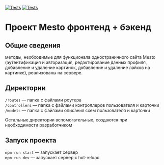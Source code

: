 [![Tests](https://github.com/itdolmatova/express-mesto-gha/actions/workflows/tests-13-sprint.yml/badge.svg)](https://github.com/itdolmatova/express-mesto-gha/actions/workflows/tests-13-sprint.yml) [![Tests](https://github.com/itdolmatova/express-mesto-gha/actions/workflows/tests-14-sprint.yml/badge.svg)](https://github.com/itdolmatova/express-mesto-gha/actions/workflows/tests-14-sprint.yml)
# Проект Mesto фронтенд + бэкенд



## Общие сведения

методы, необходимые для функционала одностраничного сайта  Mesto (аутентификация и авторизация, редактирование данных профиля, добавление и удаление картинок, добавление и удаление лайков на картинке), реализованы на сервере.

## Директории

`/routes` — папка с файлами роутера  
`/controllers` — папка с файлами контроллеров пользователя и карточки   
`/models` — папка с файлами описания схем пользователя и карточки  
  
Остальные директории вспомогательные, создаются при необходимости разработчиком

## Запуск проекта

`npm run start` — запускает сервер   
`npm run dev` — запускает сервер с hot-reload
      


